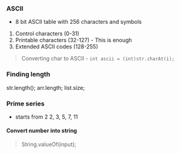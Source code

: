 
### ASCII
- 8 bit ASCII table with 256 characters and symbols
1. Control characters (0-31)
2. Printable characters (32-127) - This is enough
3. Extended ASCII codes (128-255)
> Converting char to ASCII - ```int ascii = (int)str.charAt(i);```

### Finding length
str.length();
arr.length;
list.size;

### Prime series
- starts from 2
2, 3, 5, 7, 11

#### Convert number into string
> String.valueOf(input);